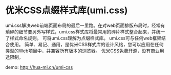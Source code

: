 # 优米CSS点缀样式库(umi.css)
 umi.css解决web前端页面布局的最后一里路。在对web页面排版布局时，经常有琐碎的细节要另外写样式，umi.css样式库将最常用的碎片样式整合起来，并统一了样式命名规则。 可将umi.css理解为点缀样式库。 
 umi.css可与任何web框架结合使用。 简单、易记、通用，是优米CSS样式库的设计风格，您可以应用在任何类型的Web项目中，并兼容所有版本的浏览器。 优米CSS免费开源，没有商业用途限制。

demo: http://hua-mi.cn/umi-css
